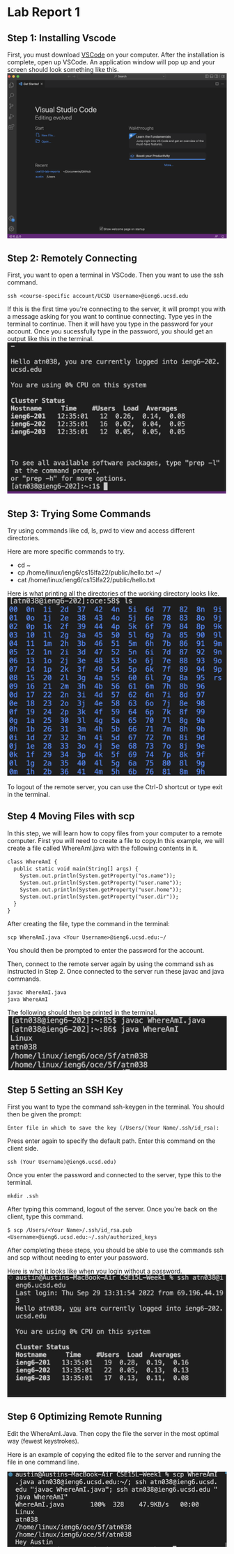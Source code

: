 # Lab Report 1

## Step 1: Installing Vscode
First, you must download [VSCode](https://code.visualstudio.com/) on your computer. After the installation is complete, open up VSCode. An application window will pop up and your screen should look something like this. ![Image](cse15lpart1.png)

## Step 2: Remotely Connecting

First, you want to open a terminal in VSCode. Then you want to use the ssh command.

 ```
 ssh <course-specific account/UCSD Username>@ieng6.ucsd.edu
```

 If this is the first time you're connecting to the server, it will prompt you with a message asking for you want to continue connecting. Type yes in the terminal to continue. Then it will have you type in the password for your account. Once you sucessfully type in the password, you should get an output like this in the terminal.
![Image](cse15lpart2.png)

## Step 3: Trying Some Commands

Try using commands like cd, ls, pwd to view and access different directories.

Here are more specific commands to try.

- cd ~
- cp /home/linux/ieng6/cs15lfa22/public/hello.txt ~/
- cat /home/linux/ieng6/cs15lfa22/public/hello.txt

Here is what printing all the directories of the working directory looks like. 
![Image](cse15lpart3.png)

To logout of the remote server, you can use the Ctrl-D shortcut or type exit in the terminal.

## Step 4 Moving Files with scp

In this step, we will learn how to copy files from your computer to a remote computer. First you will need to create a file to copy.In this example, we will create a file called WhereAmI.java with the following contents in it.
```
class WhereAmI {
  public static void main(String[] args) {
    System.out.println(System.getProperty("os.name"));
    System.out.println(System.getProperty("user.name"));
    System.out.println(System.getProperty("user.home"));
    System.out.println(System.getProperty("user.dir"));
  }
}
```
After creating the file, type the command in the terminal:

```
scp WhereAmI.java <Your Username>@ieng6.ucsd.edu:~/
```
You should then be prompted to enter the password for the account.

Then, connect to the remote server again by using the command ssh as instructed in Step 2.
Once connected to the server run these javac and java commands.
```
javac WhereAmI.java
java WhereAmI
```
The following should then be printed in the terminal.
![Image](cse15lpart4.png)

## Step 5 Setting an SSH Key

First you want to type the command ssh-keygen in the terminal. You should then be given the prompt:
```
Enter file in which to save the key (/Users/(Your Name/.ssh/id_rsa):
```
Press enter again to specify the default path.
Enter this command on the client side.
```
ssh (Your Username)@ieng6.ucsd.edu)
```
Once you enter the password and connected to the server, type this to the terminal.
```
mkdir .ssh
```
After typing this command, logout of the server. Once you're back on the client, type this command.
```
$ scp /Users/<Your Name>/.ssh/id_rsa.pub <Username>@ieng6.ucsd.edu:~/.ssh/authorized_keys
```
After completing these steps, you should be able to use the commands ssh and scp without needing to enter your password.

Here is what it looks like when you login without a password.
![Image](cse15lpart5.png)

## Step 6 Optimizing Remote Running

Edit the WhereAmI.Java. Then copy the file the server in the most optimal way (fewest keystrokes).

Here is an example of copying the edited file to the server and running the file in one command line.

![Image](cse15lpart6.png)